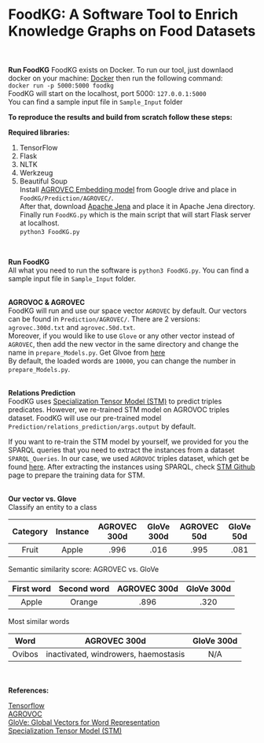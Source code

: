 # FoodKG: A Software Tool to Enrich Knowledge Graphs on Food Datasets </br> </br>

**Run FoodKG** 
FoodKG exists on Docker. To run our tool, just downlaod docker on your machine: [Docker](https://docs.docker.com/docker-for-mac/install/) then run the following command:</br>
`docker run -p 5000:5000 foodkg` </br>
FoodKG will start on the localhost, port 5000: `127.0.0.1:5000`</br>
You can find a sample input file in `Sample_Input` folder


**To reproduce the results and build from scratch follow these steps:** 

**Required libraries:** 
1) TensorFlow 
2) Flask 
3) NLTK 
4) Werkzeug 
5) Beautiful Soup  </br>
Install [AGROVEC Embedding model](https://drive.google.com/file/d/1Xsw3C_Y0T52sawssbfyGsjA_0ig2EuLx/view?usp=sharing) from Google drive and place in `FoodKG/Prediction/AGROVEC/`.</br>
After that, download [Apache Jena](https://jena.apache.org/download/index.cgi) and place it in Apache Jena directory.</br>
Finally run `FoodKG.py` which is the main script that will start Flask server at localhost. </br>
`python3 FoodKG.py`
</br>


**Run FoodKG**</br>
All what you need to run the software is `python3 FoodKG.py`. You can find a sample input file in `Sample_Input` folder. </br> </br>

**AGROVOC & AGROVEC**</br>
FoodKG will run and use our space vector `AGROVEC` by default. Our vectors can be found in `Prediction/AGROVEC/`. There are 2 versions: `agrovec.300d.txt` and `agrovec.50d.txt`. </br> 
Moreover, if you would like to use `Glove` or any other vector instead of `AGROVEC`, then add the new vector in the same directory and change the name in `prepare_Models.py`. Get Glvoe from [here](https://nlp.stanford.edu/projects/glove/) </br>
By default, the loaded words are `10000`, you can change the number in `prepare_Models.py`. </br></br>  



**Relations Prediction**</br>
FoodKG uses [Specialization Tensor Model (STM)](https://github.com/codogogo/stm) to predict triples predicates. However, we re-trained STM model on AGROVOC triples dataset. FoodKG will use our pre-trained model `Prediction/relations_prediction/args.output` by default. 

If you want to re-train the STM model by yourself, we provided for you the SPARQL queries that you need to extract the instances from a dataset `SPARQL_Queries`. In our case, we used `AGROVOC` triples dataset, which get be found [here](http://aims.fao.org/agrovoc/releases). After extracting the instances using SPARQL, check [STM Github](https://github.com/codogogo/stm) page to prepare the training data for STM. </br></br>


**Our vector vs. Glove**</br>
Classify an entity to a class

| Category | Instance | AGROVEC 300d | GloVe 300d | AGROVEC 50d | GloVe 50d |
| :---:    |  :---:   |  :---:       | :---:      | :---:       | :---:     |
| Fruit    | Apple    | .996         | .016       | .995        | .081      |

Semantic similarity score: AGROVEC vs. GloVe

| First word | Second word | AGROVEC 300d | GloVe 300d | 
| :---:    |  :---:   |  :---:       | :---:      | 
| Apple    | Orange    | .896         | .320       | 

Most similar words

| Word | AGROVEC 300d | GloVe 300d | 
| :---:     |  :---:       | :---:      | 
| Ovibos    | inactivated, windrowers, haemostasis         | N/A       | 

</br></br>
**References:** </br>

[Tensorflow](https://www.tensorflow.org/)</br>
[AGROVOC](http://aims.fao.org/vest-registry/vocabularies/agrovoc/)</br>
[GloVe: Global Vectors for Word Representation](https://nlp.stanford.edu/projects/glove/)</br>
[Specialization Tensor Model (STM)](https://github.com/codogogo/stm)


